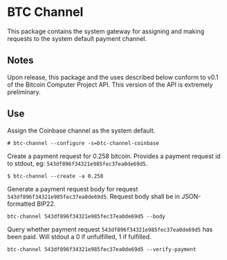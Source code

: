 BTC Channel
===========

This package contains the system gateway for assigning and making requests to the system default payment channel.

Notes
-----

Upon release, this package and the uses described below conform to v0.1 of the Bitcoin Computer Project API. This version of the API is extremely preliminary.


Use
---

Assign the Coinbase channel as the system default.
```
# btc-channel --configure -s=btc-channel-coinbase
```

Create a payment request for 0.258 bitcoin. Provides a payment request id to stdout, eg: `543df896f34321e985fec37ea0de69d5`.
```
$ btc-channel --create -a 0.258
```

Generate a payment request body for request `543df896f34321e985fec37ea0de69d5`. Request body shall be in JSON-formatted BIP22.
```
btc-channel 543df896f34321e985fec37ea0de69d5 --body
```

Query whether payment request `543df896f34321e985fec37ea0de69d5` has been paid. Will stdout a 0 if unfulfilled, 1 if fulfilled.
```
btc-channel 543df896f34321e985fec37ea0de69d5 --verify-payment
```
